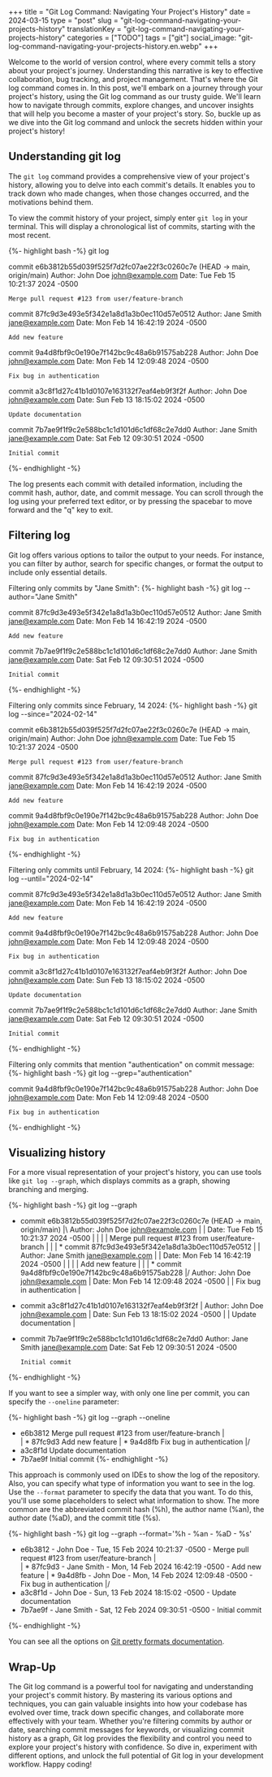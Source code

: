 +++
title = "Git Log Command: Navigating Your Project's History"
date = 2024-03-15
type = "post"
slug = "git-log-command-navigating-your-projects-history"
translationKey = "git-log-command-navigating-your-projects-history"
categories = ["TODO"]
tags = ["git"]
social_image: "git-log-command-navigating-your-projects-history.en.webp"
+++

Welcome to the world of version control, where every commit tells a story about your project's journey. Understanding this narrative is key to effective collaboration, bug tracking, and project management. That's where the Git log command comes in. In this post, we'll embark on a journey through your project's history, using the Git log command as our trusty guide. We'll learn how to navigate through commits, explore changes, and uncover insights that will help you become a master of your project's story. So, buckle up as we dive into the Git log command and unlock the secrets hidden within your project's history!

## Understanding git log
The `git log` command provides a comprehensive view of your project's history, allowing you to delve into each commit's details. It enables you to track down who made changes, when those changes occurred, and the motivations behind them.

To view the commit history of your project, simply enter `git log` in your terminal. This will display a chronological list of commits, starting with the most recent.

{%- highlight bash -%}
git log

commit e6b3812b55d039f525f7d2fc07ae22f3c0260c7e (HEAD -> main, origin/main)
Author: John Doe <john@example.com>
Date:   Tue Feb 15 10:21:37 2024 -0500

    Merge pull request #123 from user/feature-branch

commit 87fc9d3e493e5f342e1a8d1a3b0ec110d57e0512
Author: Jane Smith <jane@example.com>
Date:   Mon Feb 14 16:42:19 2024 -0500

    Add new feature

commit 9a4d8fbf9c0e190e7f142bc9c48a6b91575ab228
Author: John Doe <john@example.com>
Date:   Mon Feb 14 12:09:48 2024 -0500

    Fix bug in authentication

commit a3c8f1d27c41b1d0107e163132f7eaf4eb9f3f2f
Author: John Doe <john@example.com>
Date:   Sun Feb 13 18:15:02 2024 -0500

    Update documentation

commit 7b7ae9f1f9c2e588bc1c1d101d6c1df68c2e7dd0
Author: Jane Smith <jane@example.com>
Date:   Sat Feb 12 09:30:51 2024 -0500

    Initial commit

{%- endhighlight -%}

The log presents each commit with detailed information, including the commit hash, author, date, and commit message. You can scroll through the log using your preferred text editor, or by pressing the spacebar to move forward and the "q" key to exit.

## Filtering log
Git log offers various options to tailor the output to your needs. For instance, you can filter by author, search for specific changes, or format the output to include only essential details.

Filtering only commits by "Jane Smith":
{%- highlight bash -%}
git log --author="Jane Smith"

commit 87fc9d3e493e5f342e1a8d1a3b0ec110d57e0512
Author: Jane Smith <jane@example.com>
Date:   Mon Feb 14 16:42:19 2024 -0500

    Add new feature

commit 7b7ae9f1f9c2e588bc1c1d101d6c1df68c2e7dd0
Author: Jane Smith <jane@example.com>
Date:   Sat Feb 12 09:30:51 2024 -0500

    Initial commit

{%- endhighlight -%}

Filtering only commits since February, 14 2024:
{%- highlight bash -%}
git log --since="2024-02-14"

commit e6b3812b55d039f525f7d2fc07ae22f3c0260c7e (HEAD -> main, origin/main)
Author: John Doe <john@example.com>
Date:   Tue Feb 15 10:21:37 2024 -0500

    Merge pull request #123 from user/feature-branch

commit 87fc9d3e493e5f342e1a8d1a3b0ec110d57e0512
Author: Jane Smith <jane@example.com>
Date:   Mon Feb 14 16:42:19 2024 -0500

    Add new feature

commit 9a4d8fbf9c0e190e7f142bc9c48a6b91575ab228
Author: John Doe <john@example.com>
Date:   Mon Feb 14 12:09:48 2024 -0500

    Fix bug in authentication
{%- endhighlight -%}

Filtering only commits until February, 14 2024:
{%- highlight bash -%}
git log --until="2024-02-14"

commit 87fc9d3e493e5f342e1a8d1a3b0ec110d57e0512
Author: Jane Smith <jane@example.com>
Date:   Mon Feb 14 16:42:19 2024 -0500

    Add new feature

commit 9a4d8fbf9c0e190e7f142bc9c48a6b91575ab228
Author: John Doe <john@example.com>
Date:   Mon Feb 14 12:09:48 2024 -0500

    Fix bug in authentication

commit a3c8f1d27c41b1d0107e163132f7eaf4eb9f3f2f
Author: John Doe <john@example.com>
Date:   Sun Feb 13 18:15:02 2024 -0500

    Update documentation

commit 7b7ae9f1f9c2e588bc1c1d101d6c1df68c2e7dd0
Author: Jane Smith <jane@example.com>
Date:   Sat Feb 12 09:30:51 2024 -0500

    Initial commit

{%- endhighlight -%}

Filtering only commits that mention "authentication" on commit message:
{%- highlight bash -%}
git log --grep="authentication"

commit 9a4d8fbf9c0e190e7f142bc9c48a6b91575ab228
Author: John Doe <john@example.com>
Date:   Mon Feb 14 12:09:48 2024 -0500

    Fix bug in authentication
{%- endhighlight -%}

## Visualizing history
For a more visual representation of your project's history, you can use tools like `git log --graph`, which displays commits as a graph, showing branching and merging.

{%- highlight bash -%}
git log --graph

*   commit e6b3812b55d039f525f7d2fc07ae22f3c0260c7e (HEAD -> main, origin/main)
|\  Author: John Doe <john@example.com>
| | Date:   Tue Feb 15 10:21:37 2024 -0500
| |
| |     Merge pull request #123 from user/feature-branch
| |
| * commit 87fc9d3e493e5f342e1a8d1a3b0ec110d57e0512
| | Author: Jane Smith <jane@example.com>
| | Date:   Mon Feb 14 16:42:19 2024 -0500
| |
| |     Add new feature
| |
| * commit 9a4d8fbf9c0e190e7f142bc9c48a6b91575ab228
|/  Author: John Doe <john@example.com>
|   Date:   Mon Feb 14 12:09:48 2024 -0500
|
|       Fix bug in authentication
|
* commit a3c8f1d27c41b1d0107e163132f7eaf4eb9f3f2f
| Author: John Doe <john@example.com>
| Date:   Sun Feb 13 18:15:02 2024 -0500
|
|     Update documentation
|
* commit 7b7ae9f1f9c2e588bc1c1d101d6c1df68c2e7dd0
  Author: Jane Smith <jane@example.com>
  Date:   Sat Feb 12 09:30:51 2024 -0500
  
      Initial commit

{%- endhighlight -%}

If you want to see a simpler way, with only one line per commit, you can specify the `--oneline` parameter:

{%- highlight bash -%}
git log --graph --oneline

* e6b3812 Merge pull request #123 from user/feature-branch
|\
| * 87fc9d3 Add new feature
| * 9a4d8fb Fix bug in authentication
|/
* a3c8f1d Update documentation
* 7b7ae9f Initial commit
{%- endhighlight -%}

This approach is commonly used on IDEs to show the log of the repository. Also, you can specify what type of information you want to see in the log. Use the `--format` parameter to specify the data that you want. To do this, you'll use some placeholders to select what information to show. The more common are the abbreviated commit hash (%h), the author name (%an), the author date (%aD), and the commit title (%s).

{%- highlight bash -%}
git log --graph --format='%h - %an - %aD - %s'

* e6b3812 - John Doe - Tue, 15 Feb 2024 10:21:37 -0500 - Merge pull request #123 from user/feature-branch
|\
| * 87fc9d3 - Jane Smith - Mon, 14 Feb 2024 16:42:19 -0500 - Add new feature
| * 9a4d8fb - John Doe - Mon, 14 Feb 2024 12:09:48 -0500 - Fix bug in authentication
|/  
* a3c8f1d - John Doe - Sun, 13 Feb 2024 18:15:02 -0500 - Update documentation
* 7b7ae9f - Jane Smith - Sat, 12 Feb 2024 09:30:51 -0500 - Initial commit

{%- endhighlight -%}

You can see all the options on [Git pretty formats documentation][git_pretty_format_doc].

## Wrap-Up
The Git log command is a powerful tool for navigating and understanding your project's commit history. By mastering its various options and techniques, you can gain valuable insights into how your codebase has evolved over time, track down specific changes, and collaborate more effectively with your team. Whether you're filtering commits by author or date, searching commit messages for keywords, or visualizing commit history as a graph, Git log provides the flexibility and control you need to explore your project's history with confidence. So dive in, experiment with different options, and unlock the full potential of Git log in your development workflow. Happy coding!

[git_pretty_format_doc]: https://git-scm.com/docs/pretty-formats